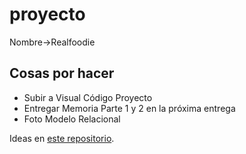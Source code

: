 # proyecto
Nombre->Realfoodie

## Cosas por hacer 
- Subir a Visual Código Proyecto
- Entregar Memoria Parte 1 y 2 en la próxima entrega
- Foto Modelo Relacional

Ideas en [este repositorio](https://github.com).
  
